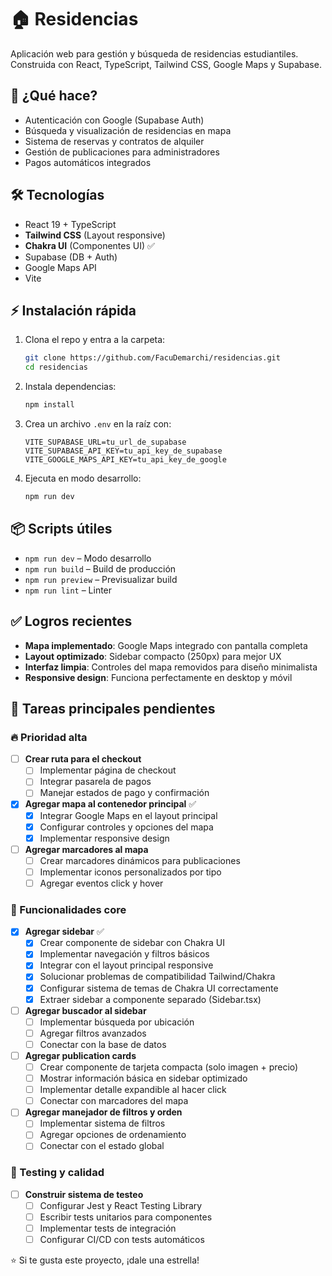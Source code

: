 # 🏠 Residencias

Aplicación web para gestión y búsqueda de residencias estudiantiles. Construida con React, TypeScript, Tailwind CSS, Google Maps y Supabase.

## 🚀 ¿Qué hace?
- Autenticación con Google (Supabase Auth)
- Búsqueda y visualización de residencias en mapa
- Sistema de reservas y contratos de alquiler
- Gestión de publicaciones para administradores
- Pagos automáticos integrados

## 🛠️ Tecnologías
- React 19 + TypeScript
- **Tailwind CSS** (Layout responsive)
- **Chakra UI** (Componentes UI) ✅
- Supabase (DB + Auth)
- Google Maps API
- Vite

## ⚡ Instalación rápida
1. Clona el repo y entra a la carpeta:
   ```bash
   git clone https://github.com/FacuDemarchi/residencias.git
   cd residencias
   ```
2. Instala dependencias:
   ```bash
   npm install
   ```
3. Crea un archivo `.env` en la raíz con:
   ```env
   VITE_SUPABASE_URL=tu_url_de_supabase
   VITE_SUPABASE_API_KEY=tu_api_key_de_supabase
   VITE_GOOGLE_MAPS_API_KEY=tu_api_key_de_google
   ```
4. Ejecuta en modo desarrollo:
   ```bash
   npm run dev
   ```

## 📦 Scripts útiles
- `npm run dev` – Modo desarrollo
- `npm run build` – Build de producción
- `npm run preview` – Previsualizar build
- `npm run lint` – Linter

## ✅ Logros recientes
- **Mapa implementado**: Google Maps integrado con pantalla completa
- **Layout optimizado**: Sidebar compacto (250px) para mejor UX
- **Interfaz limpia**: Controles del mapa removidos para diseño minimalista
- **Responsive design**: Funciona perfectamente en desktop y móvil

## 🎯 Tareas principales pendientes

### 🔥 Prioridad alta
- [ ] **Crear ruta para el checkout**
  - [ ] Implementar página de checkout
  - [ ] Integrar pasarela de pagos
  - [ ] Manejar estados de pago y confirmación

- [x] **Agregar mapa al contenedor principal** ✅
  - [x] Integrar Google Maps en el layout principal
  - [x] Configurar controles y opciones del mapa
  - [x] Implementar responsive design

- [ ] **Agregar marcadores al mapa**
  - [ ] Crear marcadores dinámicos para publicaciones
  - [ ] Implementar iconos personalizados por tipo
  - [ ] Agregar eventos click y hover

### 🔧 Funcionalidades core
- [x] **Agregar sidebar** ✅
  - [x] Crear componente de sidebar con Chakra UI
  - [x] Implementar navegación y filtros básicos
  - [x] Integrar con el layout principal responsive
  - [x] Solucionar problemas de compatibilidad Tailwind/Chakra
  - [x] Configurar sistema de temas de Chakra UI correctamente
  - [x] Extraer sidebar a componente separado (Sidebar.tsx)

- [ ] **Agregar buscador al sidebar**
  - [ ] Implementar búsqueda por ubicación
  - [ ] Agregar filtros avanzados
  - [ ] Conectar con la base de datos

- [ ] **Agregar publication cards**
  - [ ] Crear componente de tarjeta compacta (solo imagen + precio)
  - [ ] Mostrar información básica en sidebar optimizado
  - [ ] Implementar detalle expandible al hacer click
  - [ ] Conectar con marcadores del mapa

- [ ] **Agregar manejador de filtros y orden**
  - [ ] Implementar sistema de filtros
  - [ ] Agregar opciones de ordenamiento
  - [ ] Conectar con el estado global

### 🧪 Testing y calidad
- [ ] **Construir sistema de testeo**
  - [ ] Configurar Jest y React Testing Library
  - [ ] Escribir tests unitarios para componentes
  - [ ] Implementar tests de integración
  - [ ] Configurar CI/CD con tests automáticos

⭐ Si te gusta este proyecto, ¡dale una estrella!
